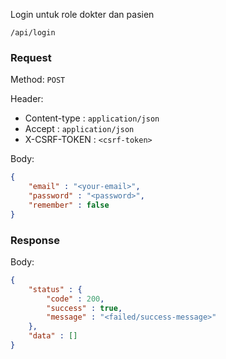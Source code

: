 Login untuk role dokter dan pasien

```
/api/login
```

### Request

Method: ``POST``

Header:
- Content-type : ``application/json``
- Accept : ``application/json``
- X-CSRF-TOKEN : ``<csrf-token>``

Body: 
```json
{
	"email" : "<your-email>",
	"password" : "<password>",
	"remember" : false
}
```

### Response

Body: 
```json
{
	"status" : {
		"code" : 200,
		"success" : true,
		"message" : "<failed/success-message>"
	},
	"data" : []
}
```

